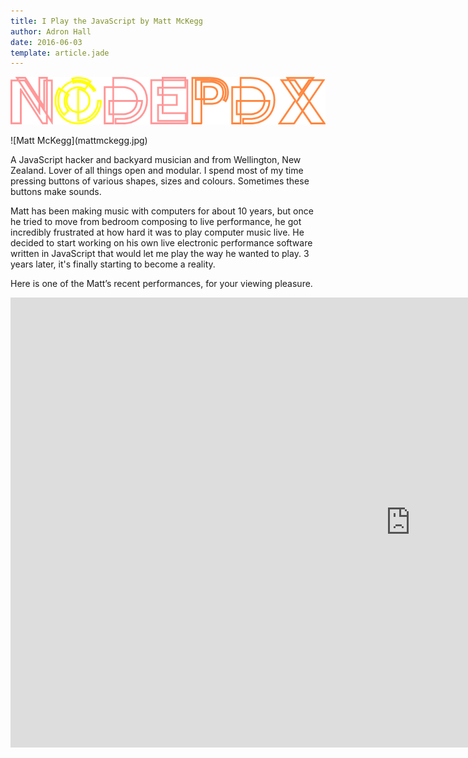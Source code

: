 ```yaml
---
title: I Play the JavaScript by Matt McKegg
author: Adron Hall
date: 2016-06-03
template: article.jade
---
```


[![Node PDX 2016](nodepdx-2016-logo.png)](http://nodepdx.org)

<div class="image float-left">
    ![Matt McKegg](mattmckegg.jpg)
</div>

A JavaScript hacker and backyard musician and from Wellington, New Zealand. Lover of all things open and modular. I spend most of my time pressing buttons of various shapes, sizes and colours. Sometimes these buttons make sounds.

Matt has been making music with computers for about 10 years, but once he tried to move from bedroom composing to live performance, he got incredibly frustrated at how hard it was to play computer music live. He decided to start working on his own live electronic performance software written in JavaScript that would let me play the way he wanted to play. 3 years later, it's finally starting to become a reality.

<span class="more"></span>

Here is one of the Matt’s recent performances, for your viewing pleasure. 

<iframe width="1280" height="720" src="https://www.youtube.com/embed/L2BVDJWHdy0?rel=0&amp;showinfo=0" frameborder="0" allowfullscreen></iframe>